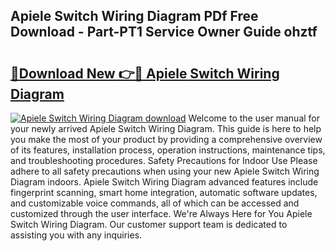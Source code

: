## Apiele Switch Wiring Diagram PDf Free Download - Part-PT1 Service Owner Guide ohztf

# <h2><a href="http://dfjwtr.blite.top/?on=Apiele+Switch+Wiring+Diagram">🔗Download New 👉🔴 Apiele Switch Wiring Diagram</a></h2>

[![Apiele Switch Wiring Diagram download](https://i.imgur.com/lujVjoI.png)](http://dfjwtr.blite.top/?on=Apiele+Switch+Wiring+Diagram)
Welcome to the user manual for your newly arrived Apiele Switch Wiring Diagram. This guide is here to help you make the most of your product by providing a comprehensive overview of its features, installation process, operation instructions, maintenance tips, and troubleshooting procedures. Safety Precautions for Indoor Use Please adhere to all safety precautions when using your new Apiele Switch Wiring Diagram indoors. Apiele Switch Wiring Diagram advanced features include fingerprint scanning, smart home integration, automatic software updates, and customizable voice commands, all of which can be accessed and customized through the user interface. We're Always Here for You Apiele Switch Wiring Diagram. Our customer support team is dedicated to assisting you with any inquiries.

